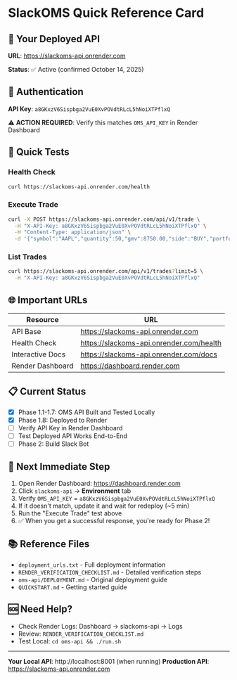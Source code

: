 # SlackOMS Quick Reference Card

## 🚀 Your Deployed API

**URL**: https://slackoms-api.onrender.com

**Status**: ✅ Active (confirmed October 14, 2025)

## 🔑 Authentication

**API Key**: `a8GKxzV6Sispbga2VuE0XvPOVdtRLcL5hNoiXTPflxQ`

⚠️ **ACTION REQUIRED**: Verify this matches `OMS_API_KEY` in Render Dashboard

## 🧪 Quick Tests

### Health Check
```bash
curl https://slackoms-api.onrender.com/health
```

### Execute Trade
```bash
curl -X POST https://slackoms-api.onrender.com/api/v1/trade \
  -H "X-API-Key: a8GKxzV6Sispbga2VuE0XvPOVdtRLcL5hNoiXTPflxQ" \
  -H "Content-Type: application/json" \
  -d '{"symbol":"AAPL","quantity":50,"gmv":8750.00,"side":"BUY","portfolio_name":"Test Portfolio","user_id":"U123"}'
```

### List Trades
```bash
curl https://slackoms-api.onrender.com/api/v1/trades?limit=5 \
  -H "X-API-Key: a8GKxzV6Sispbga2VuE0XvPOVdtRLcL5hNoiXTPflxQ"
```

## 🌐 Important URLs

| Resource | URL |
|----------|-----|
| API Base | https://slackoms-api.onrender.com |
| Health Check | https://slackoms-api.onrender.com/health |
| Interactive Docs | https://slackoms-api.onrender.com/docs |
| Render Dashboard | https://dashboard.render.com |

## 📋 Current Status

- [x] Phase 1.1-1.7: OMS API Built and Tested Locally
- [x] Phase 1.8: Deployed to Render
- [ ] Verify API Key in Render Dashboard
- [ ] Test Deployed API Works End-to-End
- [ ] Phase 2: Build Slack Bot

## 🎯 Next Immediate Step

1. Open Render Dashboard: https://dashboard.render.com
2. Click `slackoms-api` → **Environment** tab
3. Verify `OMS_API_KEY` = `a8GKxzV6Sispbga2VuE0XvPOVdtRLcL5hNoiXTPflxQ`
4. If it doesn't match, update it and wait for redeploy (~5 min)
5. Run the "Execute Trade" test above
6. ✅ When you get a successful response, you're ready for Phase 2!

## 📚 Reference Files

- `deployment_urls.txt` - Full deployment information
- `RENDER_VERIFICATION_CHECKLIST.md` - Detailed verification steps
- `oms-api/DEPLOYMENT.md` - Original deployment guide
- `QUICKSTART.md` - Getting started guide

## 🆘 Need Help?

- Check Render Logs: Dashboard → slackoms-api → Logs
- Review: `RENDER_VERIFICATION_CHECKLIST.md`
- Test Local: `cd oms-api && ./run.sh`

---

**Your Local API**: http://localhost:8001 (when running)
**Production API**: https://slackoms-api.onrender.com

